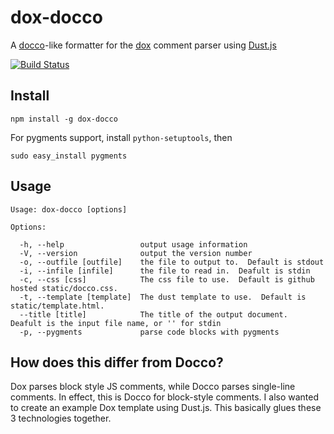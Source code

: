 dox-docco
=========

A [docco](http://jashkenas.github.com/docco/)-like formatter for the [dox](https://github.com/visionmedia/dox) comment parser using [Dust.js](http://akdubya.github.com/dustjs/)

[![Build Status](https://travis-ci.org/aearly/dox-docco.png)](https://travis-ci.org/aearly/dox-docco)

Install
-------
`npm install -g dox-docco`

For pygments support, install `python-setuptools`, then

`sudo easy_install pygments`


Usage
-----
```
Usage: dox-docco [options]

Options:

  -h, --help                 output usage information
  -V, --version              output the version number
  -o, --outfile [outfile]    the file to output to.  Default is stdout
  -i, --infile [infile]      the file to read in.  Deafult is stdin
  -c, --css [css]            The css file to use.  Default is github hosted static/docco.css.
  -t, --template [template]  The dust template to use.  Default is static/template.html.
  --title [title]            The title of the output document.  Deafult is the input file name, or '' for stdin
  -p, --pygments             parse code blocks with pygments
```


How does this differ from Docco?
--------------------------------

Dox parses block style JS comments,  while Docco parses single-line comments.  In effect, this is Docco for block-style comments.  I also wanted to create an example Dox template using Dust.js.  This basically glues these 3 technologies together.
